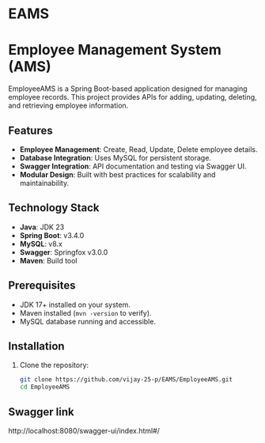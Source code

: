 # EAMS
# Employee Management System (AMS)

EmployeeAMS is a Spring Boot-based application designed for managing employee records. This project provides APIs for adding, updating, deleting, and retrieving employee information.


## Features

- **Employee Management**: Create, Read, Update, Delete employee details.
- **Database Integration**: Uses MySQL for persistent storage.
- **Swagger Integration**: API documentation and testing via Swagger UI.
- **Modular Design**: Built with best practices for scalability and maintainability.


## Technology Stack

- **Java**: JDK 23
- **Spring Boot**: v3.4.0
- **MySQL**: v8.x
- **Swagger**: Springfox v3.0.0
- **Maven**: Build tool


## Prerequisites

- JDK 17+ installed on your system.
- Maven installed (`mvn -version` to verify).
- MySQL database running and accessible.


## Installation

1. Clone the repository:
   ```bash
   git clone https://github.com/vijay-25-p/EAMS/EmployeeAMS.git
   cd EmployeeAMS


  ## Swagger link
  http://localhost:8080/swagger-ui/index.html#/
